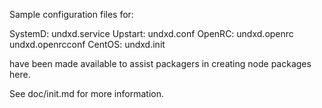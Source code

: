 Sample configuration files for:

SystemD: undxd.service
Upstart: undxd.conf
OpenRC:  undxd.openrc
         undxd.openrcconf
CentOS:  undxd.init

have been made available to assist packagers in creating node packages here.

See doc/init.md for more information.
